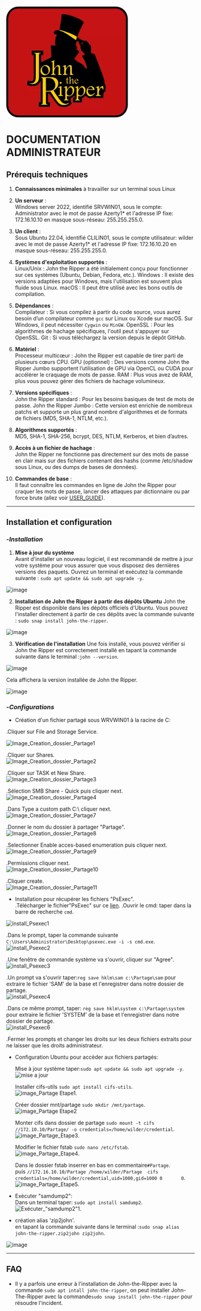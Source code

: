 ![logo John-the-Ripper](Images/JtR.png)

# DOCUMENTATION ADMINISTRATEUR 

## Prérequis techniques

1. **Connaissances minimales** à travailler sur un terminal sous Linux
  
2. **Un serveur** :  
Windows server 2022, identifié SRVWIN01, sous le compte: Administrator avec le mot de passe Azerty1* et l'adresse IP fixe: 172.16.10.10 en masque sous-réseau: 255.255.255.0.
  
3. **Un client** :  
Sous Ubuntu 22.04, identifié CLILIN01, sous le compte utilisateur: wilder avec le mot de passe Azerty1* et l'adresse IP fixe: 172.16.10.20 en masque sous-réseau: 255.255.255.0.
  
4. **Systèmes d'exploitation supportés** :  
Linux/Unix : John the Ripper a été initialement conçu pour fonctionner sur ces systèmes (Ubuntu, Debian, Fedora, etc.).
Windows : Il existe des versions adaptées pour Windows, mais l'utilisation est souvent plus fluide sous Linux.
macOS : Il peut être utilisé avec les bons outils de compilation.
  
5. **Dépendances** :  
Compilateur : Si vous compilez à partir du code source, vous aurez besoin d’un compilateur comme ```gcc``` sur Linux ou Xcode sur macOS. Sur Windows, il peut nécessiter ```Cygwin``` ou ```MinGW```.
OpenSSL : Pour les algorithmes de hachage spécifiques, l'outil peut s'appuyer sur OpenSSL.
Git : Si vous téléchargez la version depuis le dépôt GitHub.
  
6. **Matériel** :  
Processeur multicœur : John the Ripper est capable de tirer parti de plusieurs cœurs CPU.
GPU (optionnel) : Des versions comme John the Ripper Jumbo supportent l’utilisation de GPU via OpenCL ou CUDA pour accélérer le craquage de mots de passe.
RAM : Plus vous avez de RAM, plus vous pouvez gérer des fichiers de hachage volumineux.
  
7. **Versions spécifiques** :  
John the Ripper standard : Pour les besoins basiques de test de mots de passe.
John the Ripper Jumbo : Cette version est enrichie de nombreux patchs et supporte un plus grand nombre d'algorithmes et de formats de fichiers (MD5, SHA-1, NTLM, etc.).
  
8. **Algorithmes supportés** :  
MD5, SHA-1, SHA-256, bcrypt, DES, NTLM, Kerberos, et bien d’autres.
  
9. **Accès à un fichier de hachage** :  
John the Ripper ne fonctionne pas directement sur des mots de passe en clair mais sur des fichiers contenant des hashs (comme /etc/shadow sous Linux, ou des dumps de bases de données).
  
10. **Commandes de base** :  
Il faut connaître les commandes en ligne de John the Ripper pour craquer les mots de passe, lancer des attaques par dictionnaire ou par force brute (allez voir [USER_GUIDE](https://github.com/WildCodeSchool/TSSR-2409-JAUNE-P1-G3-SecurisationDeMotDePasse/blob/261dd6862f5507e3f5004c169266dd713303b90c/USER_GUIDE.md)).
  
---
## Installation et configuration 

### -*Installation* 
1. **Mise à jour du système**  
Avant d'installer un nouveau logiciel, il est recommandé de mettre à jour votre système pour vous assurer que vous disposez des dernières versions des paquets. Ouvrez un terminal et exécutez la commande suivante :
```sudo apt update && sudo apt upgrade -y```.  

![image](https://github.com/WildCodeSchool/TSSR-2409-JAUNE-P1-G3-SecurisationDeMotDePasse/blob/main/Images/Capture%20d%E2%80%99%C3%A9cran%20dinstall%20john-the%20ripper%204.png)

2. **Installation de John the Ripper à partir des dépôts Ubuntu**
John the Ripper est disponible dans les dépôts officiels d'Ubuntu. Vous pouvez l'installer directement à partir de ces dépôts avec la commande suivante :
```sudo snap install john-the-ripper```.  
 
![image](https://github.com/WildCodeSchool/TSSR-2409-JAUNE-P1-G3-SecurisationDeMotDePasse/blob/main/Images/Capture%20d%E2%80%99%C3%A9cran%20dinstall%20john-the%20ripper2.png)

3. **Vérification de l'installation**
Une fois installé, vous pouvez vérifier si John the Ripper est correctement installé en tapant la commande suivante dans le terminal :```john --version```.  

![image](https://github.com/WildCodeSchool/TSSR-2409-JAUNE-P1-G3-SecurisationDeMotDePasse/blob/main/Images/Capture%20d%E2%80%99%C3%A9cran%20d'install%20john-the-ripper%206.png)

Cela affichera la version installée de John the Ripper.

![image](https://github.com/WildCodeSchool/TSSR-2409-JAUNE-P1-G3-SecurisationDeMotDePasse/blob/main/Images/Capture%20d%E2%80%99%C3%A9cran%20d'install%20john-the-ripper%205%20.png)


### -*Configurations*  
  

- Création d'un fichier partagé sous WRVWIN01 à la racine de C:
     
 .Cliquer sur File and Storage Service.  
 
![Image_Creation_dossier_Partage1](https://github.com/WildCodeSchool/TSSR-2409-JAUNE-P1-G3-SecurisationDeMotDePasse/blob/main/Images/Creation_dossier_Partage1.png)
  
.Cliquer sur Shares.  
![Image_Creation_dossier_Partage2](https://github.com/WildCodeSchool/TSSR-2409-JAUNE-P1-G3-SecurisationDeMotDePasse/blob/main/Images/Creation_dossier_Partage2.png)
  
 .Cliquer sur TASK et New Share.  
![Image_Creation_dossier_Partage3](https://github.com/WildCodeSchool/TSSR-2409-JAUNE-P1-G3-SecurisationDeMotDePasse/blob/main/Images/Creation_dossier_Partage3.png)
  
 .Sélection SMB Share - Quick puis cliquer next.  
![Image_Creation_dossier_Partage4](https://github.com/WildCodeSchool/TSSR-2409-JAUNE-P1-G3-SecurisationDeMotDePasse/blob/main/Images/Creation_dossier_Partage4.png) 
  
 .Dans Type a custom path  C:\ cliquer next.  
![Image_Creation_dossier_Partage7](https://github.com/WildCodeSchool/TSSR-2409-JAUNE-P1-G3-SecurisationDeMotDePasse/blob/main/Images/Creation_dossier_Partage7.png)
  
 .Donner le nom du dossier à partager "Partage".  
![Image_Creation_dossier_Partage8](https://github.com/WildCodeSchool/TSSR-2409-JAUNE-P1-G3-SecurisationDeMotDePasse/blob/main/Images/Creation_dossier_Partage8.png)
  
 .Selectionner Enable acces-based enumeration puis cliquer next.  
![Image_Creation_dossier_Partage9](https://github.com/WildCodeSchool/TSSR-2409-JAUNE-P1-G3-SecurisationDeMotDePasse/blob/main/Images/Creation_dossier_Partage9.png)
  
 .Permissions cliquer next.  
![Image_Creation_dossier_Partage10](https://github.com/WildCodeSchool/TSSR-2409-JAUNE-P1-G3-SecurisationDeMotDePasse/blob/main/Images/Creation_dossier_Partage10.png)
  
 .Cliquer create.  
![Image_Creation_dossier_Partage11](https://github.com/WildCodeSchool/TSSR-2409-JAUNE-P1-G3-SecurisationDeMotDePasse/blob/main/Images/Creation_dossier_Partage11.png)

       
- Installation pour récupérer les fichiers "PsExec".   
 .Télécharger le fichier"PsExec" sur ce [lien](https://learn.microsoft.com/fr-fr/sysinternals/downloads/psexec). 
 .Ouvrir le cmd: taper dans la barre de recherche ```cmd```.  

![install_Psexec1](https://github.com/WildCodeSchool/TSSR-2409-JAUNE-P1-G3-SecurisationDeMotDePasse/blob/main/Images/install_Psexec1.png)
  
 .Dans le prompt,  taper la commande suivante ```C:\Users\Administrator\Desktop\psexec.exe -i -s cmd.exe```.  
 ![install_Psexec2](https://github.com/WildCodeSchool/TSSR-2409-JAUNE-P1-G3-SecurisationDeMotDePasse/blob/main/Images/install_Psexec2.png)  
 
 .Une fenêtre de commande système va s'ouvrir, cliquer sur "Agree".  
 ![install_Psexec3](https://github.com/WildCodeSchool/TSSR-2409-JAUNE-P1-G3-SecurisationDeMotDePasse/blob/main/Images/install_Psexec3.png)  
 
 .Un prompt va s'ouvrir taper:```reg save hklm\sam c:\Partage\sam``` pour extraire le fichier 'SAM' de la base et l'enregistrer dans notre dossier de partage.   
 ![install_Psexec4](https://github.com/WildCodeSchool/TSSR-2409-JAUNE-P1-G3-SecurisationDeMotDePasse/blob/main/Images/install_Psexec4.png)  
 
 .Dans ce même prompt, taper: ```reg save hklm\system c:\Partage\system``` pour extraire le fichier 'SYSTEM' de la base et l'enregistrer dans notre dossier de partage.   
 ![install_Psexec6](https://github.com/WildCodeSchool/TSSR-2409-JAUNE-P1-G3-SecurisationDeMotDePasse/blob/main/Images/install_Psexec6.png)  
 
  .Fermer les prompts et changer les droits sur les deux fichiers extraits pour ne laisser que les droits administrateur.   
  
     
- Configuration Ubuntu pour accèder aux fichiers partagés:

  Mise à jour système taper:```sudo apt update && sudo apt upgrade -y```.  
![mise a jour](https://github.com/WildCodeSchool/TSSR-2409-JAUNE-P1-G3-SecurisationDeMotDePasse/blob/main/Images/Capture%20d%E2%80%99%C3%A9cran%20dinstall%20john-the%20ripper%204.png)
  
  Installer cifs-utils ```sudo apt install cifs-utils```.  
![image_Partage Etape1](https://github.com/WildCodeSchool/TSSR-2409-JAUNE-P1-G3-SecurisationDeMotDePasse/blob/main/Images/Partage_etape1.png).

  Créer dossier mnt/partage ```sudo mkdir /mnt/partage```.    
![image_Partage Etape2](https://github.com/WildCodeSchool/TSSR-2409-JAUNE-P1-G3-SecurisationDeMotDePasse/blob/main/Images/Partage_etape2.png)

  Monter cifs dans dossier de partage ```sudo mount -t cifs //172.10.10/Partage/ -o credentials=/home/wilder/credential```.  
![image_Partage_Etape3](https://github.com/WildCodeSchool/TSSR-2409-JAUNE-P1-G3-SecurisationDeMotDePasse/blob/main/Images/Partage_Etape3.png).

  Modifier le fichier fstab ```sudo nano /etc/fstab```.  
![image_Partage_Etape4](https://github.com/WildCodeSchool/TSSR-2409-JAUNE-P1-G3-SecurisationDeMotDePasse/blob/main/Images/Partage_etape4.png).

  Dans le dossier fstab inserrer en bas en commentaire```#Partage```.  
  puis ```//172.16.10.10/Partage /home/wilder/Partage  cifs credentials=/home/wilder/credential,uid=1000,gid=1000 0       0```.  
![image_Partage_Etape5](https://github.com/WildCodeSchool/TSSR-2409-JAUNE-P1-G3-SecurisationDeMotDePasse/blob/main/Images/Partage_etape5.png).

   
- Exècuter "samdump2":  
  Dans un terminal taper: ```sudo apt install samdump2```.  
![Exécuter_"samdump2"1](https://github.com/WildCodeSchool/TSSR-2409-JAUNE-P1-G3-SecurisationDeMotDePasse/blob/main/Images/Ex%C3%A9cuter_%22samdump2%221.png).

  
- création alias 'zip2john'.  
  en tapant la commande suivante dans le terminal :```sudo snap alias john-the-ripper.zip2john zip2john```.  

![image](https://github.com/WildCodeSchool/TSSR-2409-JAUNE-P1-G3-SecurisationDeMotDePasse/blob/main/Images/INSTALL3.png)
  

---
## FAQ  

- Il y a parfois une erreur à l'installation de John-the-Ripper avec la commande ```sudo apt intall john-the-ripper```,
  on peut installer John-The-Ripper avec la commande```sudo snap install john-the-ripper``` pour résoudre l'incident.
 

